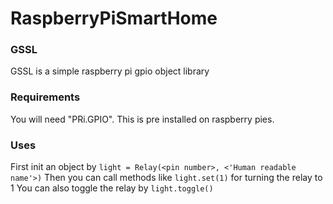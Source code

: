 # RaspberryPiSmartHome

### GSSL
GSSL is a simple raspberry pi gpio object library

### Requirements
You will need "PRi.GPIO". This is pre installed on raspberry pies.

### Uses
First init an object by `light = Relay(<pin number>, <'Human readable name'>)`
Then you can call methods like `light.set(1)` for turning the relay to 1
You can also toggle the relay by `light.toggle()`
